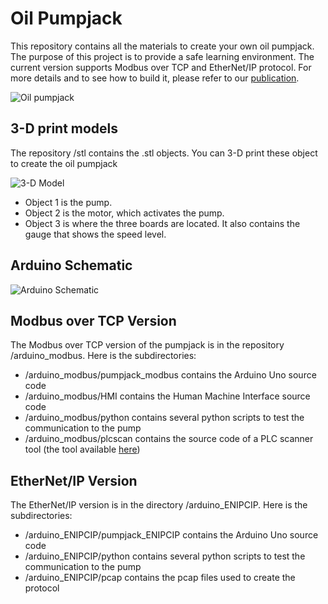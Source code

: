 # Oil Pumpjack

This repository contains all the materials to create your own oil pumpjack. The purpose of this project is to provide a safe learning environment. The current version supports Modbus over TCP and EtherNet/IP protocol. For more details and to see how to build it, please refer to our [publication](https://blog.talosintelligence.com/2019/02/oil-pumpjack.html).

![Oil pumpjack](https://raw.githubusercontent.com/Cisco-Talos/oil-pumpjack/Pictures/pump.gif)

## 3-D print models
The repository /stl contains the .stl objects. You can 3-D print these object to create the oil pumpjack

![3-D Model](https://raw.githubusercontent.com/Cisco-Talos/oil-pumpjack/Pictures/image001.png)

* Object 1 is the pump.
* Object 2 is the motor, which activates the pump.
* Object 3 is where the three boards are located. It also contains the gauge that shows the speed level.

## Arduino Schematic

![Arduino Schematic](https://raw.githubusercontent.com/Cisco-Talos/oil-pumpjack/Pictures/image002.jpg)

## Modbus over TCP Version

The Modbus over TCP version of the pumpjack is in the repository /arduino_modbus. Here is the subdirectories:

* /arduino_modbus/pumpjack_modbus contains the Arduino Uno source code
* /arduino_modbus/HMI contains the Human Machine Interface source code
* /arduino_modbus/python contains several python scripts to test the communication to the pump
* /arduino_modbus/plcscan contains the source code of a PLC scanner tool (the tool available [here](https://github.com/meeas/plcscan))

## EtherNet/IP Version

The EtherNet/IP version is in the directory /arduino_ENIPCIP. Here is the subdirectories:

* /arduino_ENIPCIP/pumpjack_ENIPCIP contains the Arduino Uno source code
* /arduino_ENIPCIP/python contains several python scripts to test the communication to the pump
* /arduino_ENIPCIP/pcap contains the pcap files used to create the protocol
